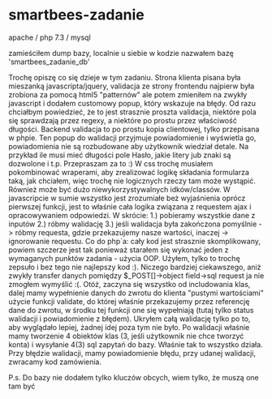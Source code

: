 # smartbees-zadanie
apache / php 7.3 / mysql

zamieściłem dump bazy, localnie u siebie w kodzie nazwałem bazę 'smartbees_zadanie_db'

Trochę opiszę co się dzieje w tym zadaniu. Strona klienta pisana była mieszanką javascripta/jquery, validacja ze strony frontendu 
najpierw była zrobiona za pomocą html5 "patternów" ale potem zmieniłem na zwykły javascript i dodałem customowy popup, który wskazuje na błędy.
Od razu chciałbym powiedzieć, że to jest strasznie proszta validacja, niektóre pola się sprawdzają przez regexy, a niektóre po prostu przez właściwość długości.
Backend validacja to po prostu kopia clientowej, tylko przepisana w phpie. Ten popup do walidacji przyjmuje powiadomienie i wyświetla go, powiadomienia nie są
rozbudowane aby użytkownik wiedział detale. Na przykład ile musi mieć długości pole Hasło, jakie litery jub znaki są dozwolone i t.p. Przepraszam za to :)
W css trochę musiałem pokombinować wraperami, aby zrealizować logikę składania formularza taką, jak chciałem, więc trochę nie logicznych rzeczy tam może 
wystąpić. Również może być dużo niewykorzystywalnych idków/classów. W javascripcie w sumie wszystko jest zrozumiałe beż wyjaśnienia oprócz pierwszej funkcji,
jest to właśnie cała logika związana z requestem ajax i opracowywaniem odpowiedzi. W skrócie: 1.) pobieramy wszystkie dane z inputów 2.) róbmy walidację
3.) jeśli walidacja była zakończona pomyślnie -> róbmy requesta, gdzie przekazujemy nasze wartości, inaczej -> ignorowanie requestu.
Co do php`a: cały kod jest strasznie skomplikowany, powiem szczerze jest tak ponieważ starałem się wykonać jeden z wymaganych punktów zadania - użycia OOP.
Użyłem, tylko to trochę zepsuło i bez tego nie najlepszy kod :). Niczego bardziej ciekawszego, aniż zwykły transfer danych 
pomiędzy $_POST[]->object field->sql request ja nie zmogłem wymyślić :(. Otóż, zaczyna się wszystko od includowania klas, dalej mamy wypełnienie danych 
do zwrotu do klienta "pustymi wartościami" użycie funkcji validate, do której właśnie przekazujemy przez referencję dane do zwrotu, w środku tej funkcji one się
wypełniają (tutaj tylko status walidacji i powiadomienie z błędem). Ukryłem całą walidację tylko po to, aby wyglądało lepiej, żadnej idej poza tym nie było.
Po walidacji właśnie mamy tworzenie 4 obiektów klas (3, jeśli użytkownik nie chce tworzyć konta) i wysyłanie 4(3) sql zapytań do bazy. Właśnie tak to wszystko działa.
Przy błędzie walidacji, mamy powiadomienie błędu, przy udanej walidacji, zwracamy kod zamówienia.

P.s. Do bazy nie dodałem tylko kluczów obcych, wiem tylko, że muszą one tam być
